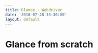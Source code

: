 ```yaml
---
title: Glance - Webdriver
date: '2016-07-28 15:30:00'
layout: default
---
```

# Glance from scratch
